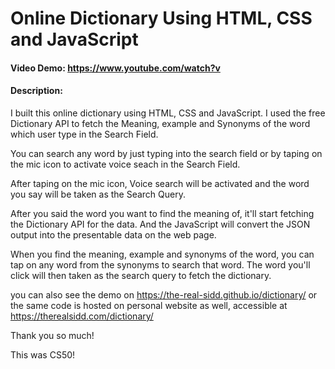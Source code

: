 # Online Dictionary Using HTML, CSS and JavaScript
#### Video Demo:  <https://www.youtube.com/watch?v>
#### Description:
I built this online dictionary using HTML, CSS and JavaScript. I used the free Dictionary API to fetch the Meaning, example and Synonyms of the word which user type in the Search Field.

You can search any word by just typing into the search field or by taping on the mic icon to activate voice seach in the Search Field.

After taping on the mic icon, Voice search will be activated and the word you say will be taken as the Search Query.

After you said the word you want to find the meaning of, it'll start fetching the Dictionary API for the data. And the JavaScript will convert the JSON output into the presentable data on the web page.

When you find the meaning, example and synonyms of the word, you can tap on any word from the synonyms to search that word. The word you'll click will then taken as the search query to fetch the dictionary.

you can also see the demo on <https://the-real-sidd.github.io/dictionary/> or the same code is hosted on personal website as well, accessible at <https://therealsidd.com/dictionary/>

Thank you so much!

This was CS50!
